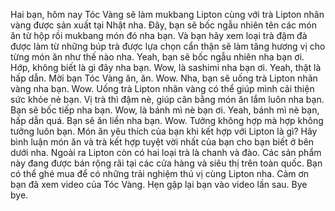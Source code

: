 Hai bạn, hôm nay Tóc Vàng sẽ làm mukbang Lipton cùng với trà Lipton nhãn vàng được sản xuất tại Nhật nha. Đây, bạn sẽ bốc ngẫu nhiên tên các món ăn từ hộp rồi mukbang món đó nha bạn. Và bạn hãy xem loại trà đậm đà được làm từ những búp trà được lựa chọn cẩn thận sẽ làm tăng hương vị cho từng món ăn như thế nào nha. Yeah, bạn sẽ bốc ngẫu nhiên nha bạn ơi. Hớp, không biết là gì đây nha bạn. Wow, là sashimi nha bạn ơi. Yeah, thật là hấp dẫn. Mời bạn Tóc Vàng ăn, ăn. Wow. Nha, bạn sẽ uống trà Lipton nhãn vàng nha bạn. Wow. Uống trà Lipton nhãn vàng có thể giúp mình cải thiện sức khỏe nè bạn. Vị trà thì đậm nè, giúp cân bằng món ăn lắm luôn nha bạn. Bạn sẽ bốc tiếp nha bạn. Wow, là bánh mì nè bạn ơi. Yeah, bánh mì nè bạn, hấp dẫn quá. Bạn sẽ ăn liền nha bạn. Wow. Tưởng không hợp mà hợp không tưởng luôn bạn. Món ăn yêu thích của bạn khi kết hợp với Lipton là gì? Hãy bình luận món ăn và trà kết hợp tuyệt vời nhất của bạn cho bạn biết ở bên dưới nha. Ngoài ra Lipton còn có hai loại trà là chanh và đào. Các sản phẩm này đang được bán rộng rãi tại các cửa hàng và siêu thị trên toàn quốc. Bạn có thể ghé mua để có những trải nghiệm thú vị cùng Lipton nha. Cảm ơn bạn đã xem video của Tóc Vàng. Hẹn gặp lại bạn vào video lần sau. Bye bye.